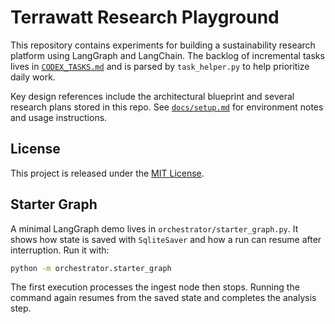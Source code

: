 # Terrawatt Research Playground

This repository contains experiments for building a sustainability research platform using LangGraph and LangChain. The backlog of incremental tasks lives in [`CODEX_TASKS.md`](CODEX_TASKS.md) and is parsed by `task_helper.py` to help prioritize daily work.

Key design references include the architectural blueprint and several research plans stored in this repo. See [`docs/setup.md`](docs/setup.md) for environment notes and usage instructions.

## License

This project is released under the [MIT License](LICENSE).

## Starter Graph

A minimal LangGraph demo lives in `orchestrator/starter_graph.py`. It shows how
state is saved with `SqliteSaver` and how a run can resume after interruption.
Run it with:

```bash
python -m orchestrator.starter_graph
```

The first execution processes the ingest node then stops. Running the command
again resumes from the saved state and completes the analysis step.
